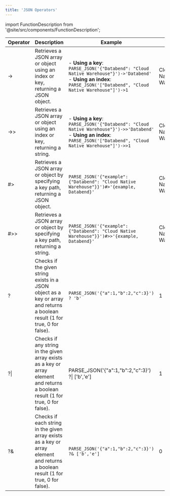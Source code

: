 ```yaml
---
title: 'JSON Operators'
---
```

import FunctionDescription from '@site/src/components/FunctionDescription';

<FunctionDescription description="Introduced or updated: v1.2.190"/>

| Operator | Description | Example | Result |
|----------|-------------|---------|--------|
| -> | Retrieves a JSON array or object using an index or key, returning a JSON object. | - **Using a key**:<br/>`PARSE_JSON('{"Databend": "Cloud Native Warehouse"}')->'Databend'`<br/>- **Using an index**:<br/>`PARSE_JSON('["Databend", "Cloud Native Warehouse"]')->1` | Cloud Native Warehouse |
| ->> | Retrieves a JSON array or object using an index or key, returning a string. | - **Using a key**:<br/>`PARSE_JSON('{"Databend": "Cloud Native Warehouse"}')->>'Databend'`<br/>- **Using an index**:<br/>`PARSE_JSON('["Databend", "Cloud Native Warehouse"]')->>1` | Cloud Native Warehouse |
| #> | Retrieves a JSON array or object by specifying a key path, returning a JSON object. | `PARSE_JSON('{"example": {"Databend": "Cloud Native Warehouse"}}')#>'{example, Databend}'` | Cloud Native Warehouse |
| #>> | Retrieves a JSON array or object by specifying a key path, returning a string. | `PARSE_JSON('{"example": {"Databend": "Cloud Native Warehouse"}}')#>>'{example, Databend}'` | Cloud Native Warehouse |
| ? | Checks if the given string exists in a JSON object as a key or array and returns a boolean result (1 for true, 0 for false). | `PARSE_JSON('{"a":1,"b":2,"c":3}') ? 'b'`| 1 |
| ?\| | Checks if any string in the given array exists as a key or array element and returns a boolean result (1 for true, 0 for false). | PARSE_JSON('{"a":1,"b":2,"c":3}') ?\| ['b','e'] | 1 |
| ?& | Checks if each string in the given array exists as a key or array element and returns a boolean result (1 for true, 0 for false). | `PARSE_JSON('{"a":1,"b":2,"c":3}') ?& ['b','e']` | 0 |